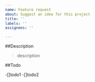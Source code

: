 ```yaml
---
name: Feature request
about: Suggest an idea for this project
title: ''
labels: ''
assignees: ''

---
```


##Description

>description

##Todo

-[]todo1
-[]todo2
